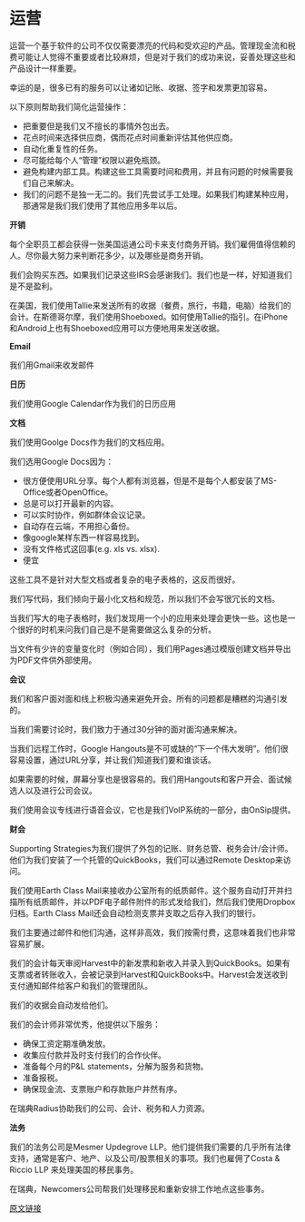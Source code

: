 # 运营

运营一个基于软件的公司不仅仅需要漂亮的代码和受欢迎的产品。管理现金流和税费可能让人觉得不重要或者比较麻烦，但是对于我们的成功来说，妥善处理这些和产品设计一样重要。

幸运的是，很多已有的服务可以让诸如记账、收据、签字和发票更加容易。

以下原则帮助我们简化运营操作：

- 把重要但是我们又不擅长的事情外包出去。
- 花点时间来选择供应商，偶而花点时间重新评估其他供应商。
- 自动化重复性的任务。
- 尽可能给每个人“管理”权限以避免瓶颈。
- 避免构建内部工具。构建这些工具需要时间和费用，并且有问题的时候需要我们自己来解决。
- 我们的问题不是独一无二的。我们先尝试手工处理。如果我们构建某种应用，那通常是我们我们使用了其他应用多年以后。

**开销**

每个全职员工都会获得一张美国运通公司卡来支付商务开销。我们雇佣值得信赖的人。尽你最大努力来判断花多少，以及哪些是商务开销。

我们会购买东西。如果我们记录这些IRS会感谢我们。我们也是一样，好知道我们是不是盈利。

在美国，我们使用Tallie来发送所有的收据（餐费，旅行，书籍，电脑）给我们的会计。在斯德哥尔摩，我们使用Shoeboxed。如何使用Tallie的指引。在iPhone和Android上也有Shoeboxed应用可以方便地用来发送收据。

**Email**

我们用Gmail来收发邮件

**日历**

我们使用Google Calendar作为我们的日历应用

**文档**

我们使用Goolge Docs作为我们的文档应用。

我们选用Google Docs因为：

- 很方便使用URL分享。每个人都有浏览器，但是不是每个人都安装了MS-Office或者OpenOffice。
- 总是可以打开最新的内容。
- 可以实时协作，例如群体会议记录。
- 自动存在云端，不用担心备份。
- 像google某样东西一样容易找到。
- 没有文件格式这回事(e.g. xls vs. xlsx).
- 便宜

这些工具不是针对大型文档或者复杂的电子表格的，这反而很好。

我们写代码，我们倾向于最小化文档和规范，所以我们不会写很冗长的文档。

当我们写大的电子表格时，我们发现用一个小的应用来处理会更快一些。这也是一个很好的时机来问我们自己是不是需要做这么复杂的分析。

当文件有少许的变量变化时（例如合同），我们用Pages通过模版创建文档并导出为PDF文件供外部使用。

**会议**

我们和客户面对面和线上积极沟通来避免开会。所有的问题都是糟糕的沟通引发的。

当我们需要讨论时，我们致力于通过30分钟的面对面沟通来解决。

当我们远程工作时，Google Hangouts是不可或缺的“下一个伟大发明”。他们很容易设置，通过URL分享，并让我们知道我们要和谁谈话。

如果需要的时候，屏幕分享也是很容易的。我们用Hangouts和客户开会、面试候选人以及进行公司会议。

我们使用会议专线进行语音会议，它也是我们VoIP系统的一部分，由OnSip提供。

**财会**

Supporting Strategies为我们提供了外包的记账、财务总管、税务会计/会计师。他们为我们安装了一个托管的QuickBooks，我们可以通过Remote Desktop来访问。

我们使用Earth Class Mail来接收办公室所有的纸质邮件。这个服务自动打开并扫描所有纸质邮件，并以PDF电子邮件附件的形式发给我们，然后我们使用Dropbox归档。Earth Class Mail还会自动检测支票并支取之后存入我们的银行。

我们主要通过邮件和他们沟通，这样非高效，我们按需付费，这意味着我们也非常容易扩展。

我们的会计每天审阅Harvest中的新发票和新收入并录入到QuickBooks。如果有支票或者转账收入，会被记录到Harvest和QuickBooks中。Harvest会发送收到支付通知邮件给客户和我们的管理团队。

我们的收据会自动发给他们。

我们的会计师非常优秀，他提供以下服务：

- 确保工资定期准确发放。
- 收集应付款并及时支付我们的合作伙伴。
- 准备每个月的P&L statements，分解为服务和货物。
- 准备报税。
- 确保现金流、支票账户和存款账户井然有序。

在瑞典Radius协助我们的公司、会计、税务和人力资源。

**法务**

我们的法务公司是Mesmer Updegrove LLP。他们提供我们需要的几乎所有法律支持，通常是客户、地产、以及公司/股票相关的事项。我们也雇佣了Costa & Riccio LLP 来处理美国的移民事务。

在瑞典，Newcomers公司帮我们处理移民和重新安排工作地点这些事务。

[原文链接](https://thoughtbot.com/playbook/our-company/operations)

